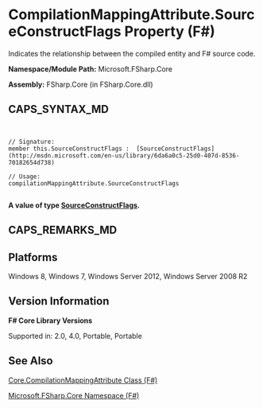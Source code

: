 # CompilationMappingAttribute.SourceConstructFlags Property (F#)

Indicates the relationship between the compiled entity and F# source code.

**Namespace/Module Path:** Microsoft.FSharp.Core

**Assembly:** FSharp.Core (in FSharp.Core.dll)


## CAPS_SYNTAX_MD



```


// Signature:
member this.SourceConstructFlags :  [SourceConstructFlags](http://msdn.microsoft.com/en-us/library/6da6a0c5-25d0-407d-8536-70182654d738)

// Usage:
compilationMappingAttribute.SourceConstructFlags


```


**A value of type [SourceConstructFlags](http://msdn.microsoft.com/en-us/library/6da6a0c5-25d0-407d-8536-70182654d738).**
## CAPS_REMARKS_MD

## Platforms
Windows 8, Windows 7, Windows Server 2012, Windows Server 2008 R2


## Version Information
**F# Core Library Versions**

Supported in: 2.0, 4.0, Portable, Portable




## See Also
[Core.CompilationMappingAttribute Class &#40;F&#35;&#41;](Core.CompilationMappingAttribute+Class+%28F%23%29.md)

[Microsoft.FSharp.Core Namespace &#40;F&#35;&#41;](Microsoft.FSharp.Core+Namespace+%28F%23%29.md)

